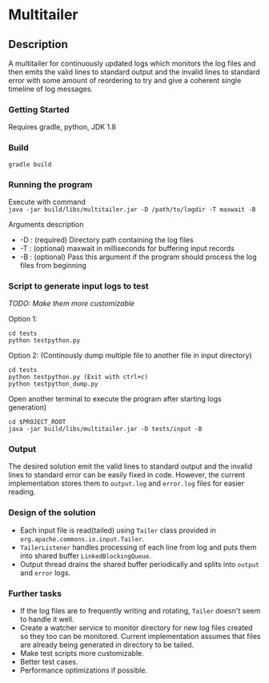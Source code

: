 # Multitailer

## Description

A multi­tailer for continuously updated logs which monitors the log files and then emits the valid lines to
standard output and the invalid lines to standard error with some amount of re­ordering to try 
and give a coherent single timeline of log messages.

### Getting Started

Requires gradle, python, JDK 1.8

### Build

`gradle build`

### Running the program

Execute with command <br>
`java -jar build/libs/multitailer.jar -D /path/to/logdir -T maxwait -B`

Arguments description
* -D : (required) Directory path containing the log files
* -T : (optional) maxwait in milliseconds for buffering input records
* -B : (optional) Pass this argument if the program should process the log files from beginning

### Script to generate input logs to test

*TODO: Make them more customizable*

Option 1:
```
cd tests
python testpython.py
```

Option 2: (Continously dump multiple file to another file in input directory)
```
cd tests
python testpython.py (Exit with ctrl+c)
python testpython_dump.py
```

Open another terminal to execute the program after starting logs generation)
```
cd $PROJECT_ROOT
java -jar build/libs/multitailer.jar -D tests/input -B
```

### Output

The desired solution emit the valid lines to standard output and the invalid lines to standard error can be easily fixed in code. However, the current implementation stores them to `output.log` and `error.log` files for easier reading.

### Design of the solution

* Each input file is read(tailed) using `Tailer` class provided in `org.apache.commons.io.input.Tailer`.
* `TailerListener` handles processing of each line from log and puts them into shared buffer `LinkedBlockingQueue`.
* Output thread drains the shared buffer periodically and splits into `output` and `error` logs.

### Further tasks

* If the log files are to frequently writing and rotating, `Tailer` doesn't seem to handle it well.
* Create a watcher service to monitor directory for new log files created so they too can be monitored. Current implementation assumes that files are already being generated in directory to be tailed.
* Make test scripts more customizable.
* Better test cases.
* Performance optimizations if possible.
